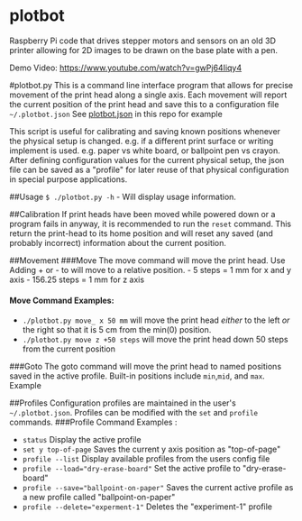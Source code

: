# plotbot

Raspberry Pi code that drives stepper motors and sensors on an old 3D printer allowing for 2D images to be drawn on the base plate with a pen.

Demo Video: https://www.youtube.com/watch?v=gwPj64Iiqy4

#plotbot.py
This is a command line interface program that allows for precise movement of the print head along a single axis.  Each 
movement will report the current position of the print head and save this to a configuration file `~/.plotbot.json`
See [plotbot.json](plotbot.json) in this repo for example

This script is useful for calibrating and saving known positions 
whenever the physical setup is changed. e.g. if a different print surface or writing implement is used. e.g. paper vs 
white board, or ballpoint pen vs crayon.  After defining configuration values for the current physical setup, the json 
file can be saved as a "profile" for later reuse of that physical configuration in special purpose applications.

##Usage
`$ ./plotbot.py -h` - Will display usage information. 
 
##Calibration
 If print heads have been moved while powered down or a program fails in anyway, it is recommended to run the `reset` 
   command.  This return the print-head to its home position and will reset any saved (and probably incorrect) 
   information about the current position. 

##Movement
###Move
The move command will move the print head.  Use Adding + or - to will move to a relative position. 
    - 5 steps = 1 mm for x and y axis
    - 156.25 steps = 1 mm for z axis
    
#### Move Command Examples:
 - `./plotbot.py move_ x 50 mm` will move the print head _either_ to the left _or_ the right so that it is 5 cm 
from the min(0) position.
 - `./plotbot.py move z +50 steps` will move the print head down 50 steps from the current position 

###Goto
The goto command will move the print head to named positions saved in the active profile. Built-in positions include 
`min`,`mid`, and `max`.
Example
   
##Profiles
Configuration profiles are maintained in the user's `~/.plotbot.json`.  Profiles can be modified with the `set` and 
`profile` commands. 
###Profile Command Examples :
   - `status` Display the active profile 
   - `set y top-of-page`  Saves the current y axis position as "top-of-page"  
   - `profile --list`  Display available profiles from the users config file
   - `profile --load="dry-erase-board"`  Set the active profile to "dry-erase-board" 
   - `profile --save="ballpoint-on-paper"` Saves the current active profile as a new profile called 
     "ballpoint-on-paper"
   - `profile --delete="experment-1"` Deletes the "experiment-1" profile
   